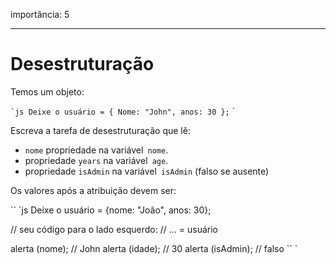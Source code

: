importância: 5

---

# Desestruturação

Temos um objeto:

`` `js
Deixe o usuário = {
Nome: "John",
anos: 30
};
`` `

Escreva a tarefa de desestruturação que lê:

- `nome` propriedade na variável` nome`.
- propriedade `years` na variável` age`.
- propriedade `isAdmin` na variável` isAdmin` (falso se ausente)

Os valores após a atribuição devem ser:

`` `js
Deixe o usuário = {nome: "João", anos: 30};

// seu código para o lado esquerdo:
// ... = usuário

alerta (nome); // John
alerta (idade); // 30
alerta (isAdmin); // falso
`` `
